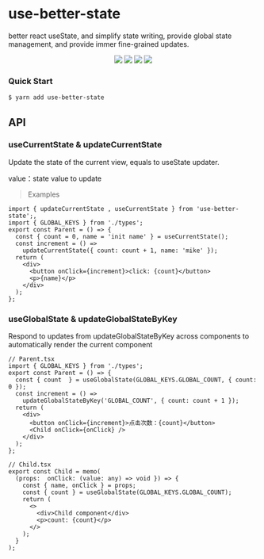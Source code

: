 # use-better-state

better react useState, and simplify state writing, provide global state management, and provide immer fine-grained updates.



<p align="center">
  <img src="https://img.shields.io/github/license/hawx1993/use-better-state" />
  <img src="https://img.shields.io/github/stars/hawx1993/use-better-state" /> 
  <img src="https://img.shields.io/github/forks/hawx1993/use-better-state" /> 
  <img src="https://img.shields.io/github/issues/hawx1993/use-better-state" />
</p>

### Quick Start

```bash
$ yarn add use-better-state
```
## API
### useCurrentState & updateCurrentState

Update the state of the current view, equals to useState updater.

value：state value to update

>Examples

```tsx
import { updateCurrentState , useCurrentState } from 'use-better-state';,
import { GLOBAL_KEYS } from './types';
export const Parent = () => {
  const { count = 0, name = 'init name' } = useCurrentState();
  const increment = () =>
    updateCurrentState({ count: count + 1, name: 'mike' });
  return (
    <div>
      <button onClick={increment}>click: {count}</button>
      <p>{name}</p>
    </div>
  );
};
```



### useGlobalState & updateGlobalStateByKey

Respond to updates from updateGlobalStateByKey across components to automatically render the current component

```tsx
// Parent.tsx
import { GLOBAL_KEYS } from './types';
export const Parent = () => {
  const { count  } = useGlobalState(GLOBAL_KEYS.GLOBAL_COUNT, { count: 0 });
  const increment = () =>
    updateGlobalStateByKey('GLOBAL_COUNT', { count: count + 1 });
  return (
    <div>
      <button onClick={increment}>点击次数：{count}</button>
      <Child onClick={onClick} />
    </div>
  );
};
```

```tsx
// Child.tsx
export const Child = memo(
  (props:  onClick: (value: any) => void }) => {
    const { name, onClick } = props;
    const { count } = useGlobalState(GLOBAL_KEYS.GLOBAL_COUNT);
    return (
      <>
        <div>Child component</div>
        <p>count: {count}</p>
      </>
    );
  }
);
```
